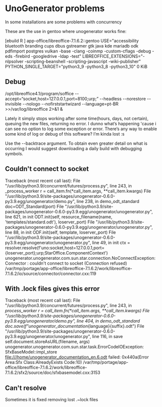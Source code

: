 # UnoGenerator problems

In some installations are some problems with concurrency

These are the use in gentoo where unogenerator works fine:

[ebuild   R    ] app-office/libreoffice-7.1.6.2::gentoo  USE="accessibility bluetooth branding cups dbus gstreamer gtk java kde mariadb odk pdfimport postgres vulkan -base -clang -coinmp -custom-cflags -debug -eds -firebird -googledrive -ldap -test" LIBREOFFICE_EXTENSIONS="-nlpsolver -scripting-beanshell -scripting-javascript -wiki-publisher" PYTHON_SINGLE_TARGET="python3_9 -python3_8 -python3_10" 0 KiB

## Debug
/opt/libreoffice4.1/program/soffice --accept=“socket,host=127.0.0.1,port=8100;urp;” --headless --norestore --invisible --nologo --nofirststartwizard --language=pt-BR >>/var/log/libreoffice 2>&1 &

Lately it simply stops working after some time(hours, days, not certain), queuing the new files, returning no error. I dunno what’s happening 'cause i can see no option to log some exception or error. There’s any way to enable some kind of log or debug of this software? I’m kinda lost :s

Use the --backtrace argument. To obtain even greater detail on what is occurring I would suggest downloading a daily build with debugging symbols.

## Couldn't connect to socket

Traceback (most recent call last):
File "/usr/lib/python3.9/concurrent/futures/process.py", line 243, in _process_worker
r = call_item.fn(*call_item.args, **call_item.kwargs)
File "/usr/lib/python3.9/site-packages/unogenerator-0.6.0-py3.9.egg/unogenerator/demo.py", line 238, in demo_odt_standard
doc=ODT_Standard(port)
File "/usr/lib/python3.9/site-packages/unogenerator-0.6.0-py3.9.egg/unogenerator/unogenerator.py", line 621, in init
ODT.init(self, resource_filename(name, 'templates/standard.odt'), loserver_port)
File "/usr/lib/python3.9/site-packages/unogenerator-0.6.0-py3.9.egg/unogenerator/unogenerator.py", line 88, in init
ODF.init(self, template, loserver_port)
File "/usr/lib/python3.9/site-packages/unogenerator-0.6.0-py3.9.egg/unogenerator/unogenerator.py", line 49, in init
ctx = resolver.resolve(f'uno:socket,host=127.0.0.1,port={loserver_port};urp;StarOffice.ComponentContext')
unogenerator.unogenerator.com.sun.star.connection.NoConnectException: Connector : couldn't connect to socket (Connection refused) /var/tmp/portage/app-office/libreoffice-7.1.6.2/work/libreoffice-7.1.6.2/io/source/connector/connector.cxx:119

## With .lock files gives this error
Traceback (most recent call last):
  File "/usr/lib/python3.9/concurrent/futures/process.py", line 243, in _process_worker
    r = call_item.fn(*call_item.args, **call_item.kwargs)
  File "/usr/lib/python3.9/site-packages/unogenerator-0.6.0-py3.9.egg/unogenerator/demo.py", line 404, in demo_odt_standard
    doc.save(f"unogenerator_documentation_{language}{suffix}.odt")
  File "/usr/lib/python3.9/site-packages/unogenerator-0.6.0-py3.9.egg/unogenerator/unogenerator.py", line 116, in save
    self.document.storeAsURL(filename, args)
unogenerator.unogenerator.com.sun.star.task.ErrorCodeIOException: SfxBaseModel::impl_store <file:///home/unogenerator_documentation_en.6.odt> failed: 0x440a(Error Area:Sfx Class:AlreadyExists Code:10) /var/tmp/portage/app-office/libreoffice-7.1.6.2/work/libreoffice-7.1.6.2/sfx2/source/doc/sfxbasemodel.cxx:3153


## Can't resolve

Sometimes it is fixed removing lost .~lock files